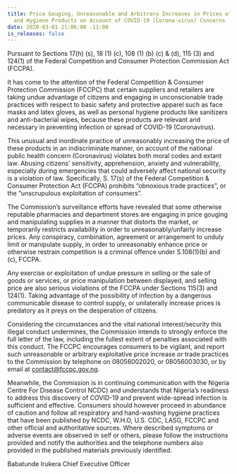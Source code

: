 ```yaml
---
title: Price Gouging, Unreasonable and Arbitrary Increases in Prices of Protective
  and Hygiene Products on Account of COVID-19 (Corona-virus) Concerns
date: 2020-03-01 21:06:00 -11:00
is_releases: false
---
```


Pursuant to Sections 17(h) (s), 18 (1) (c), 108 (1) (b) (c) & (d), 115 (3) and 124(1) of the Federal Competition and Consumer Protection Commission Act (FCCPA).

It has come to the attention of the Federal Competition & Consumer Protection Commission (FCCPC) that certain suppliers and retailers are taking undue advantage of citizens and engaging in unconscionable trade practices with respect to basic safety and protective apparel such as face masks and latex gloves, as well as personal hygiene products like sanitizers and anti-bacterial wipes, because these products are relevant and necessary in preventing infection or spread of COVID-19 (Coronavirus).

This unusual and inordinate practice of unreasonably increasing the price of these products in an indiscriminate manner, on account of the national public health concern (Coronavirus) violates both moral codes and extant law. Abusing citizens’ sensitivity, apprehension, anxiety and vulnerability, especially during emergencies that could adversely affect national security is a violation of law.  Specifically, S. 17(s) of the Federal Competition & Consumer Protection Act (FCCPA) prohibits “obnoxious trade practices”, or the “unscrupulous exploitation of consumers”. 

The Commission’s surveillance efforts have revealed that some otherwise reputable pharmacies and department stores are engaging in price gouging and manipulating supplies in a manner that distorts the market, or temporarily restricts availability in order to unreasonably/unfairly increase prices.  Any conspiracy, combination, agreement or arrangement to unduly limit or manipulate supply, in order to unreasonably enhance price or otherwise restrain competition is a criminal offence under S.108(1)(b) and (c), FCCPA.

Any exercise or exploitation of undue pressure in selling or the sale of goods or services, or price manipulation between displayed, and selling price are also serious violations of the FCCPA under Sections 115(3) and 124(1). Taking advantage of the possibility of infection by a dangerous communicable disease to control supply, or unilaterally increase prices is predatory as it preys on the desperation of citizens.

Considering the circumstances and the vital national interest/security this illegal conduct undermines, the Commission intends to strongly enforce the full letter of the law, including the fullest extent of penalties associated with this conduct.  The FCCPC encourages consumers to be vigilant, and report such unreasonable or arbitrary exploitative price increase or trade practices to the Commission by telephone on 08056002020, or 08056003030, or by email at contact@fccpc.gov.ng.

Meanwhile, the Commission is in continuing communication with the Nigeria Centre For Disease Control NCDC) and understands that Nigeria’s readiness to address this discovery of COVID-19 and prevent wide-spread infection is sufficient and effective.  Consumers should however proceed in abundance of caution and follow all respiratory and hand-washing hygiene practices that have been published by NCDC, W.H.O, U.S. CDC, LASG, FCCPC and other official and authoritative sources. Where described symptoms or adverse events are observed in self or others, please follow the instructions provided and notify the authorities and the telephone numbers also provided in the published materials previously identified.  

Babatunde Irukera
Chief Executive Officer




